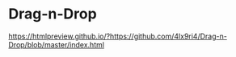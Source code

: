 # Drag-n-Drop
https://htmlpreview.github.io/?https://github.com/4lx9ri4/Drag-n-Drop/blob/master/index.html
